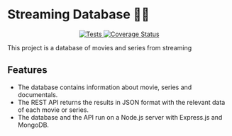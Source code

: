 # Streaming Database 🎥🍿

<p align="center">
    <a href="https://github.com/stephaniearismendi/Streaming-Database/actions/workflows/test.js.yml">
        <img alt="Tests" src="https://github.com/stephaniearismendi/Streaming-Database/actions/workflows/test.js.yml/badge.svg">
    </a>
    <a href='https://coveralls.io/github/stephaniearismendi/Streaming-Database?branch=main'>
        <img src='https://coveralls.io/repos/github/stephaniearismendi/Streaming-Database/badge.svg?branch=main' alt='Coverage Status' /></a>
</p>


This project is a database of movies and series from streaming

## Features

- The database contains information about movie, series and documentals.
- The REST API returns the results in JSON format with the relevant data of each movie or series.
- The database and the API run on a Node.js server with Express.js and MongoDB.

